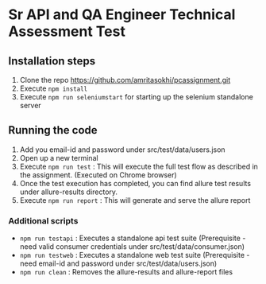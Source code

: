 
# Sr API and QA Engineer Technical Assessment Test

## Installation steps
1. Clone the repo https://github.com/amritasokhi/pcassignment.git  
2. Execute `npm install`
3. Execute `npm run seleniumstart` for starting up the selenium standalone server

## Running the code
1. Add you email-id and password under src/test/data/users.json
2. Open up a new terminal
3. Execute `npm run test` : This will execute the full test flow as described in the assignment. (Executed on Chrome browser)
4. Once the test execution has completed, you can find allure test results under allure-results directory.
5. Execute `npm run report` : This will generate and serve the allure report

### Additional scripts
- `npm run testapi` : Executes a standalone api test suite (Prerequisite - need valid consumer credentials under src/test/data/consumer.json)
- `npm run testweb` : Executes a standalone web test suite (Prerequisite - need email-id and password under src/test/data/users.json)
- `npm run clean` : Removes the allure-results and allure-report files
